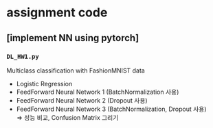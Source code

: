 # assignment code

## [implement NN using pytorch]

### ```DL_HW1.py```
Multiclass classification with FashionMNIST data
- Logistic Regression
- FeedForward Neural Network 1 (BatchNormalization 사용)
- FeedForward Neural Network 2 (Dropout 사용)
- FeedForward Neural Network 3 (BatchNormalization, Dropout 사용)  
=> 성능 비교, Confusion Matrix 그리기  
